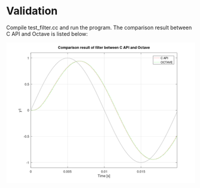 
# Validation

Compile test_filter.cc and run the program.
The comparison result between C API and Octave is listed below:

![Comparison of C API and Octave](comparison.png)
